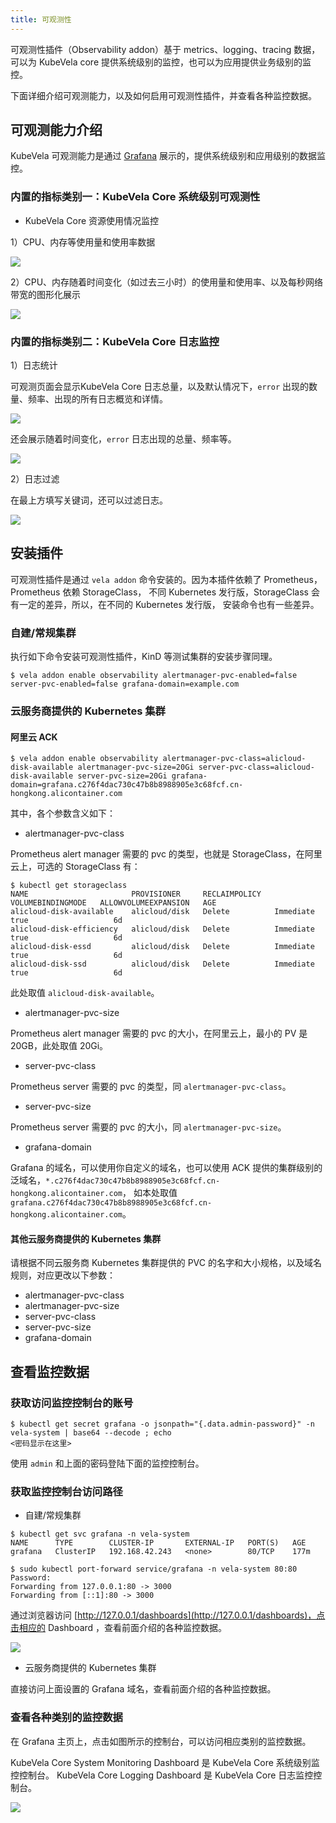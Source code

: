 ```yaml
---
title: 可观测性
---
```


可观测性插件（Observability addon）基于 metrics、logging、tracing 数据，可以为 KubeVela core 提供系统级别的监控，也可以为应用提供业务级别的监控。

下面详细介绍可观测能力，以及如何启用可观测性插件，并查看各种监控数据。

## 可观测能力介绍

KubeVela 可观测能力是通过 [Grafana](https://grafana.com/) 展示的，提供系统级别和应用级别的数据监控。

### 内置的指标类别一：KubeVela Core 系统级别可观测性

- KubeVela Core 资源使用情况监控

1）CPU、内存等使用量和使用率数据

![](../../resources/observability-system-level-summary-of-source-usages.png)

2）CPU、内存随着时间变化（如过去三小时）的使用量和使用率、以及每秒网络带宽的图形化展示

![](../../resources/observability-system-level-summary-of-source-usages-chart.png)

### 内置的指标类别二：KubeVela Core 日志监控

1）日志统计

可观测页面会显示KubeVela Core 日志总量，以及默认情况下，`error` 出现的数量、频率、出现的所有日志概览和详情。

![](../../resources/observability-system-level-logging-statistics.png)

还会展示随着时间变化，`error` 日志出现的总量、频率等。

![](../../resources/observability-system-level-logging-statistics2.png)

2）日志过滤

在最上方填写关键词，还可以过滤日志。

![](../../resources/observability-system-level-logging-search.png)

## 安装插件

可观测性插件是通过 `vela addon` 命令安装的。因为本插件依赖了 Prometheus，Prometheus 依赖 StorageClass，
不同 Kubernetes 发行版，StorageClass 会有一定的差异，所以，在不同的 Kubernetes 发行版， 安装命令也有一些差异。

### 自建/常规集群

执行如下命令安装可观测性插件，KinD 等测试集群的安装步骤同理。

```shell
$ vela addon enable observability alertmanager-pvc-enabled=false server-pvc-enabled=false grafana-domain=example.com
```

### 云服务商提供的 Kubernetes 集群

#### 阿里云 ACK

```shell
$ vela addon enable observability alertmanager-pvc-class=alicloud-disk-available alertmanager-pvc-size=20Gi server-pvc-class=alicloud-disk-available server-pvc-size=20Gi grafana-domain=grafana.c276f4dac730c47b8b8988905e3c68fcf.cn-hongkong.alicontainer.com
```

其中，各个参数含义如下：

- alertmanager-pvc-class

Prometheus alert manager 需要的 pvc 的类型，也就是 StorageClass，在阿里云上，可选的 StorageClass 有：

```shell
$ kubectl get storageclass
NAME                       PROVISIONER     RECLAIMPOLICY   VOLUMEBINDINGMODE   ALLOWVOLUMEEXPANSION   AGE
alicloud-disk-available    alicloud/disk   Delete          Immediate           true                   6d
alicloud-disk-efficiency   alicloud/disk   Delete          Immediate           true                   6d
alicloud-disk-essd         alicloud/disk   Delete          Immediate           true                   6d
alicloud-disk-ssd          alicloud/disk   Delete          Immediate           true                   6d
```

此处取值 `alicloud-disk-available`。

- alertmanager-pvc-size

Prometheus alert manager 需要的 pvc 的大小，在阿里云上，最小的 PV 是 20GB，此处取值 20Gi。

- server-pvc-class

Prometheus server 需要的 pvc 的类型，同 `alertmanager-pvc-class`。

- server-pvc-size

Prometheus server 需要的 pvc 的大小，同 `alertmanager-pvc-size`。

- grafana-domain

Grafana 的域名，可以使用你自定义的域名，也可以使用 ACK 提供的集群级别的泛域名，`*.c276f4dac730c47b8b8988905e3c68fcf.cn-hongkong.alicontainer.com`，
如本处取值 `grafana.c276f4dac730c47b8b8988905e3c68fcf.cn-hongkong.alicontainer.com`。

#### 其他云服务商提供的 Kubernetes 集群

请根据不同云服务商 Kubernetes 集群提供的 PVC 的名字和大小规格，以及域名规则，对应更改以下参数：

- alertmanager-pvc-class
- alertmanager-pvc-size
- server-pvc-class
- server-pvc-size
- grafana-domain

## 查看监控数据

### 获取访问监控控制台的账号

```shell
$ kubectl get secret grafana -o jsonpath="{.data.admin-password}" -n vela-system | base64 --decode ; echo
<密码显示在这里>
```

使用 `admin` 和上面的密码登陆下面的监控控制台。

### 获取监控控制台访问路径

- 自建/常规集群

```shell
$ kubectl get svc grafana -n vela-system
NAME      TYPE        CLUSTER-IP       EXTERNAL-IP   PORT(S)   AGE
grafana   ClusterIP   192.168.42.243   <none>        80/TCP    177m

$ sudo kubectl port-forward service/grafana -n vela-system 80:80
Password:
Forwarding from 127.0.0.1:80 -> 3000
Forwarding from [::1]:80 -> 3000
```

通过浏览器访问 [http://127.0.0.1/dashboards](http://127.0.0.1/dashboards)，点击相应的 Dashboard ，查看前面介绍的各种监控数据。

![](../../resources/observability-system-level-dashboards.png)

- 云服务商提供的 Kubernetes 集群

直接访问上面设置的 Grafana 域名，查看前面介绍的各种监控数据。

### 查看各种类别的监控数据

在 Grafana 主页上，点击如图所示的控制台，可以访问相应类别的监控数据。

KubeVela Core System Monitoring Dashboard 是 KubeVela Core 系统级别监控控制台。
KubeVela Core Logging Dashboard 是 KubeVela Core 日志监控控制台。

![](../../resources/observability-dashboards.png)
